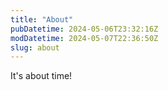 ```yaml
---
title: "About"
pubDatetime: 2024-05-06T23:32:16Z
modDatetime: 2024-05-07T22:36:50Z
slug: about
---
```


It's about time!
